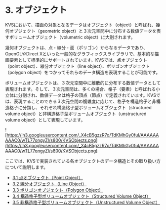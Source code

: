 # 3. オブジェクト #
KVSにおいて、描画の対象となるデータはオブジェクト（object）と呼ばれ、幾何オブジェクト（geometric object）と３次元空間中に分布する数値データを表すボリュームオブジェクト（volumetric object）に大別されます。

幾何オブジェクトは、点・線分・面（ポリゴン）からなるデータであり、OpenGLやDirect Xといった一般的なグラフィックスライブラリで、基本的な描画要素として標準的にサポートされています。KVSでは、点オブジェクト（point object）、線分オブジェクト（line object）、ポリゴンオブジェクト（polygon object）をつかってそれらのデータ構造を表現することが可能です。

ボリュームオブジェクトは、３次元空間中に離散的に分布する数値データとして表現されます。そして、３次元空間は、多くの場合、格子（要素）と呼ばれる小立体に分割され、数値データは格子の頂点（節点）で定義されています。KVSでは、表現することのできる３次元空間の複雑度に応じて、格子を構造格子と非構造格子に分類し、それぞれ構造格子型ボリュームオブジェクト（structured volume object）と非構造格子型ボリュームオブジェクト（unstructured volume object）として表現しています。

![https://lh3.googleusercontent.com/_X4cB5gzzR7o/TdKMhGy0fuI/AAAAAAAAAC0/wTL77ongyZI/s800/KVSObjects.png](https://lh3.googleusercontent.com/_X4cB5gzzR7o/TdKMhGy0fuI/AAAAAAAAAC0/wTL77ongyZI/s800/KVSObjects.png)

ここでは、KVSで実装されている各オブジェクトのデータ構造とその取り扱い方について説明します。

  * [3.1 点オブジェクト（Point Object）](KVS_PointObject_jp.md)
  * [3.2 線分オブジェクト（Line Object）](KVS_LineObject_jp.md)
  * [3.3 ポリゴンオブジェクト（Polygon Object）](KVS_PolygonObject_jp.md)
  * [3.4 構造格子型ボリュームオブジェクト（Structured Volume Object）](KVS_StructuredVolumeObject_jp.md)
  * [3.5 非構造格子型ボリュームオブジェクト（Unstructured Volume Object）](KVS_UnstructuredVolumeObject_jp.md)